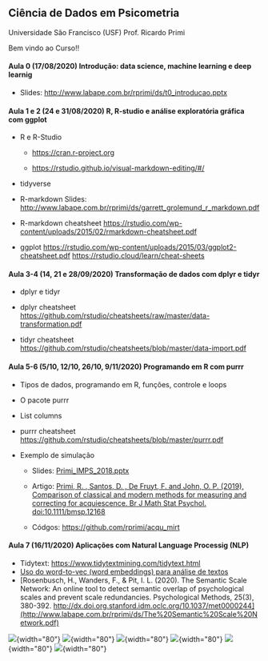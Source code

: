 ## Ciência de Dados em Psicometria

Universidade São Francisco (USF) Prof. Ricardo Primi

Bem vindo ao Curso!!

#### Aula 0 (17/08/2020) Introdução: data science, machine learning e deep learnig

-   Slides: <http://www.labape.com.br/rprimi/ds/t0_introducao.pptx>

#### Aula 1 e 2 (24 e 31/08/2020) R, R-studio e análise exploratória gráfica com ggplot

-   R e R-Studio

    -   <https://cran.r-project.org>

    -   <https://rstudio.github.io/visual-markdown-editing/#/>

-   tidyverse

-   R-markdown Slides: <http://www.labape.com.br/rprimi/ds/garrett_grolemund_r_markdown.pdf>

-   R-markdown cheatsheet <https://rstudio.com/wp-content/uploads/2015/02/rmarkdown-cheatsheet.pdf>

-   ggplot <https://rstudio.com/wp-content/uploads/2015/03/ggplot2-cheatsheet.pdf> <https://rstudio.cloud/learn/cheat-sheets>

#### Aula 3-4 (14, 21 e 28/09/2020) Transformação de dados com dplyr e tidyr

-   dplyr e tidyr

-   dplyr cheatsheet <https://github.com/rstudio/cheatsheets/raw/master/data-transformation.pdf>

-   tidyr cheatsheet <https://github.com/rstudio/cheatsheets/blob/master/data-import.pdf>

#### Aula 5-6 (5/10, 12/10, 26/10, 9/11/2020) Programando em R com purrr

-   Tipos de dados, programando em R, funções, controle e loops

-   O pacote purrr

-   List columns

-   purrr cheatsheet <https://github.com/rstudio/cheatsheets/blob/master/purrr.pdf>

-   Exemplo de simulação

    -   Slides: [Primi\_IMPS\_2018.pptx](http://www.labape.com.br/Web/rprimi/ds/Primi_IMPS_2018.pptx)

    -   Artigo: [Primi, R. , Santos, D. , De Fruyt, F. and John, O. P. (2019), Comparison of classical and modern methods for measuring and correcting for acquiescence. Br J Math Stat Psychol. doi:10.1111/bmsp.12168](http://www.labape.com.br/Web/rprimi/ds/paper_bjmsp.pdf)

    -   Códgos: <https://github.com/rprimi/acqu_mirt>

#### Aula 7 (16/11/2020) Aplicações com Natural Language Processig (NLP)

-   Tidytext: <https://www.tidytextmining.com/tidytext.html>
-   [Uso do word-to-vec (word embeddings) para análise de textos](http://www.labape.com.br/rprimi/ds/cap_primi_v0_rev.pdf)
-   [Rosenbusch, H., Wanders, F., & Pit, I. L. (2020). The Semantic Scale Network: An online tool to detect semantic overlap of psychological scales and prevent scale redundancies. Psychological Methods, 25(3), 380-392. http://dx.doi.org.stanford.idm.oclc.org/10.1037/met0000244](http://www.labape.com.br/rprimi/ds/The%20Semantic%20Scale%20Network.pdf)



![](imagens/rmarkdown.png){width="80"} ![](imagens/tidyverse.png){width="80"} ![](imagens/ggplot2.png){width="80"} ![](imagens/dplyr.png){width="80"} ![](imagens/tidyr.png){width="80"} ![](imagens/purrr.png){width="80"}
